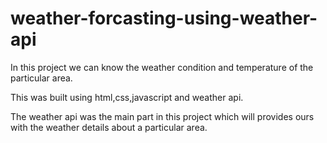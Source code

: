 # weather-forcasting-using-weather-api

In this project we can know the weather condition and temperature of the particular area.

This was built using html,css,javascript and weather api.

The weather api was the main part in this project which will provides ours with the weather details about a particular area.
